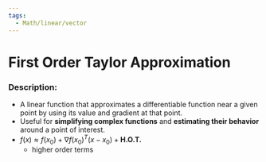 ```yaml
---
tags:
  - Math/linear/vector
---
```

# First Order Taylor Approximation
### Description:
- A linear function that approximates a differentiable function near a given point by using its value and gradient at that point.
- Useful for **simplifying complex functions** and **estimating their behavior** around a point of interest.
- $f(x)\approx f(x_{0})+\nabla f(x_{0})^{T}(x-x_{0})+\mathbf{H.O.T.}$
	- higher order terms